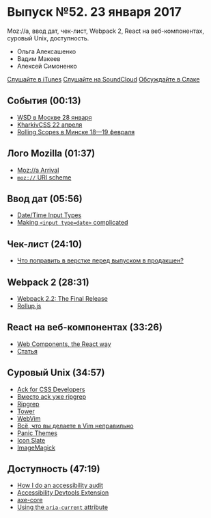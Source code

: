# Выпуск №52. 23 января 2017

Moz://a, ввод дат, чек-лист, Webpack 2, React на веб-компонентах, суровый Unix, доступность.

- Ольга Алексашенко
- Вадим Макеев
- Алексей Симоненко

[Слушайте в iTunes](https://itunes.apple.com/ru/podcast/veb-standarty/id1080500016)
[Слушайте на SoundCloud](https://soundcloud.com/web-standards/episode-52)
[Обсуждайте в Слаке](http://slack.web-standards.ru/)

## События (00:13)

- [WSD в Москве 28 января](https://wsd.events/2017/01/28/)
- [KharkivCSS 22 апреля](http://kharkivcss.org/)
- [Rolling Scopes в Минске 18—19 февраля](https://2017.conf.rollingscopes.com/)

## Лого Mozilla (01:37)

- [Moz://a Arrival](https://blog.mozilla.org/opendesign/arrival/)
- [`moz://` URI scheme](http://www.iana.org/assignments/uri-schemes/prov/moz)

## Ввод дат (05:56)

- [Date/Time Input Types](http://slides.com/jessicajong/datetime)
- [Making `<input type=date>` complicated](https://medium.com/p/a544fd27c45a)

## Чек-лист (24:10)

- [Что поправить в верстке перед выпуском в продакшен?](https://habrahabr.ru/post/319664/)

## Webpack 2 (28:31)

- [Webpack 2.2: The Final Release](https://medium.com/p/76c3d43bf144)
- [Rollup.js](http://rollupjs.org/)

## React на веб-компонентах (33:26)

- [Web Components, the React way](https://medium.com/p/8ed5b6f4f942)
- [Статья](ссылка)

## Суровый Unix (34:57)

- [Ack for CSS Developers](http://csswizardry.com/2017/01/ack-for-css-developers/)
- [Вместо ack уже ripgrep](https://twitter.com/veged/status/821829781482250240)
- [Ripgrep](http://blog.burntsushi.net/ripgrep/)
- [Tower](https://www.git-tower.com/)
- [WebVim](http://www.thedotpost.com/2016/12/bertrand-chevrier-webvim)
- [Всё, что вы делаете в Vim неправильно](https://youtu.be/Lgv_jThBvso)
- [Panic Themes](https://download.panic.com/misc/)
- [Icon Slate](http://www.kodlian.com/apps/icon-slate)
- [ImageMagick](https://www.imagemagick.org/)

## Доступность (47:19)

- [How I do an accessibility audit](https://youtu.be/cOmehxAU_4s)
- [Accessibility Devtools Extension](https://chrome.google.com/webstore/detail/accessibility-developer-t/fpkknkljclfencbdbgkenhalefipecmb)
- [axe-core](https://github.com/dequelabs/axe-core)
- [Using the `aria-current` attribute](http://tink.uk/using-the-aria-current-attribute/)
